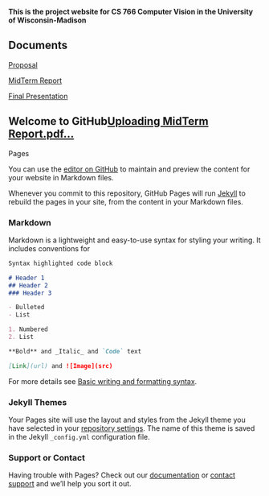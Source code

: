 **This is the project website for CS 766 Computer Vision in the University of Wisconsin-Madison**
## Documents
[Proposal](https://github.com/arrow789/CS766_Project/files/8614111/CS766.Project.Proposal.pdf)

[MidTerm Report](https://github.com/arrow789/CS766_Project/files/8614186/MidTerm.Report.pdf)

[Final Presentation](https://github.com/arrow789/CS766_Project/files/8614190/Presentation.pdf)


## Welcome to GitHub[Uploading MidTerm Report.pdf…]()
 Pages

You can use the [editor on GitHub](https://github.com/arrow789/CS766_Project/edit/gh-pages/index.md) to maintain and preview the content for your website in Markdown files.

Whenever you commit to this repository, GitHub Pages will run [Jekyll](https://jekyllrb.com/) to rebuild the pages in your site, from the content in your Markdown files.

### Markdown

Markdown is a lightweight and easy-to-use syntax for styling your writing. It includes conventions for

```markdown
Syntax highlighted code block

# Header 1
## Header 2
### Header 3

- Bulleted
- List

1. Numbered
2. List

**Bold** and _Italic_ and `Code` text

[Link](url) and ![Image](src)
```

For more details see [Basic writing and formatting syntax](https://docs.github.com/en/github/writing-on-github/getting-started-with-writing-and-formatting-on-github/basic-writing-and-formatting-syntax).

### Jekyll Themes

Your Pages site will use the layout and styles from the Jekyll theme you have selected in your [repository settings](https://github.com/arrow789/CS766_Project/settings/pages). The name of this theme is saved in the Jekyll `_config.yml` configuration file.

### Support or Contact

Having trouble with Pages? Check out our [documentation](https://docs.github.com/categories/github-pages-basics/) or [contact support](https://support.github.com/contact) and we’ll help you sort it out.
